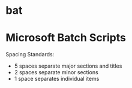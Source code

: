 bat
===

Microsoft Batch Scripts
===

Spacing Standards:
  - 5 spaces separate major sections and titles
  - 2 spaces separate minor sections
  - 1 space separates individual items
